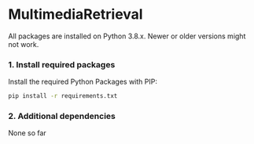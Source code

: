 # MultimediaRetrieval

All packages are installed on Python 3.8.x. Newer or older versions might not work.

### 1. Install required packages
Install the required Python Packages with PIP:
```bash
pip install -r requirements.txt
```
### 2. Additional dependencies
None so far


